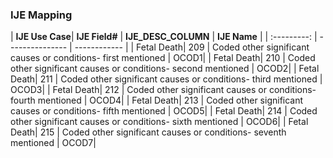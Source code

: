 ### IJE Mapping
| **IJE Use Case**| **IJE Field#** |  **IJE_DESC_COLUMN**   |  **IJE Name**  |
| :---------: | --------------- | ------------ |
| Fetal Death| 209 | Coded other significant causes or conditions- first mentioned | OCOD1|
| Fetal Death| 210 | Coded other significant causes or conditions- second mentioned | OCOD2|
| Fetal Death| 211 | Coded other significant causes or conditions- third mentioned | OCOD3|
| Fetal Death| 212 | Coded other significant causes or conditions- fourth mentioned | OCOD4|
| Fetal Death| 213 | Coded other significant causes or conditions- fifth mentioned | OCOD5|
| Fetal Death| 214 | Coded other significant causes or conditions- sixth mentioned | OCOD6|
| Fetal Death| 215 | Coded other significant causes or conditions- seventh mentioned | OCOD7|
